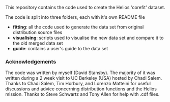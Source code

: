 This repository contains the code used to create the Helios 'corefit' dataset.

The code is split into three folders, each with it's own README file

- **fitting**: all the code used to generate the data set from original
distribution source files
- **visualising**: scripts used to visualise the new data set and compare it
to the old merged data set
- **guide**: contains a user's guide to the data set

### Acknowledgements
The code was written by myself (David Stansby). The majority of it was written
during a 2 week visit to UC Berkeley (USA) hosted by Chadi Salem. Thanks to
Chadi Salem, Tim Horbury, and Lorenzo Matteini for useful discussions and
advice concerning distribution functions and the Helios mission. Thanks to
Steve Schwartz and Tony Allen for help with .cdf files.
